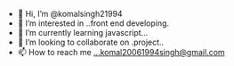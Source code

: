 - 👋 Hi, I’m @komalsingh21994
- 👀 I’m interested in ..front end developing.
- 🌱 I’m currently learning  javascript...
- 💞️ I’m looking to collaborate on .project..
- 📫 How to reach me ...komal20061994singh@gmail.com

<!---
komalsingh21994/komalsingh21994 is a ✨ special ✨ repository because its `README.md` (this file) appears on your GitHub profile.
You can click the Preview link to take a look at your changes.
--->
